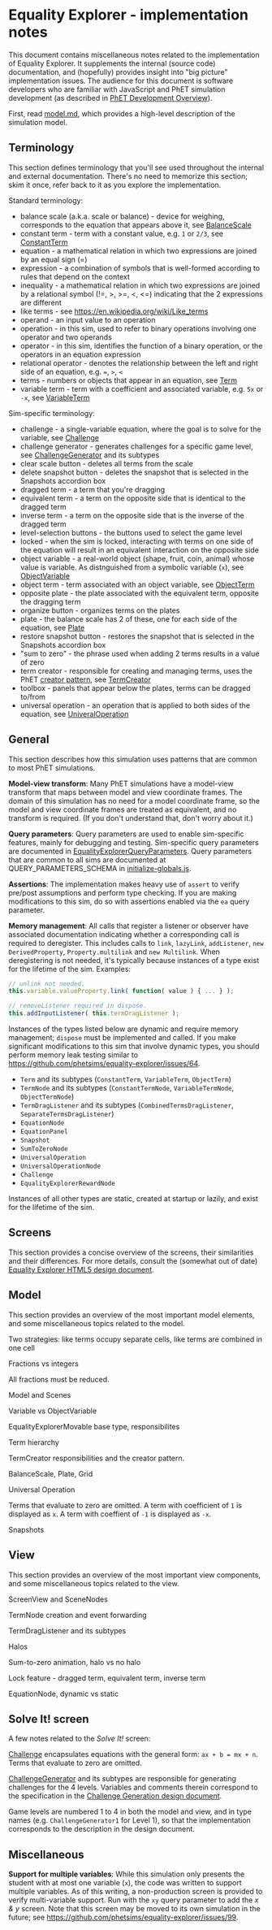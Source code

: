 # Equality Explorer - implementation notes

This document contains miscellaneous notes related to the implementation of Equality Explorer. 
It supplements the internal (source code) documentation, and (hopefully) provides insight into
"big picture" implementation issues.  The audience for this document is software developers who
are familiar with JavaScript and PhET simulation development (as described in 
[PhET Development Overview](http://bit.ly/phet-html5-development-overview)).

First, read [model.md](https://github.com/phetsims/equality-explorer/blob/master/doc/model.md),
which provides a high-level description of the simulation model.

## Terminology

This section defines terminology that you'll see used throughout the internal and external documentation.  There's no need to memorize this section; skim it once, refer back to it as you explore the implementation.

Standard terminology:

* balance scale (a.k.a. scale or balance) - device for weighing, corresponds to the equation that appears above it, see [BalanceScale](https://github.com/phetsims/equality-explorer/blob/master/js/common/model/BalanceScale.js)
* constant term - term with a constant value, e.g. `1` or `2/3`, see [ConstantTerm](https://github.com/phetsims/equality-explorer/blob/master/js/common/model/ConstantTerm.js)
* equation - a mathematical relation in which two expressions are joined by an equal sign (=)
* expression - a combination of symbols that is well-formed according to rules that depend on the context
* inequality - a mathematical relation in which two expressions are joined by a 
relational symbol (!=, >, >=, <, <=) indicating that the 2 expressions are different
* like terms - see https://en.wikipedia.org/wiki/Like_terms
* operand - an input value to an operation
* operation - in this sim, used to refer to binary operations involving one operator and two operands
* operator - in this sim, identifies the function of a binary operation, or the operators in an equation expression
* relational operator - denotes the relationship between the left and right side of an equation, e.g. `=`, `>`, `<`
* terms - numbers or objects that appear in an equation, see [Term](https://github.com/phetsims/equality-explorer/blob/master/js/common/model/Term.js)
* variable term - term with a coefficient and associated variable, e.g. `5x` or `-x`, see [VariableTerm](https://github.com/phetsims/equality-explorer/blob/master/js/common/model/VariableTerm.js)

Sim-specific terminology:

* challenge - a single-variable equation, where the goal is to solve for the variable, see [Challenge](https://github.com/phetsims/equality-explorer/blob/master/js/solveit/model/Challenge.js)
* challenge generator - generates challenges for a specific game level, see [ChallengeGenerator](https://github.com/phetsims/equality-explorer/blob/master/js/solveit/model/ChallengeGenerator.js) and its subtypes
* clear scale button - deletes all terms from the scale
* delete snapshot button - deletes the snapshot that is selected in the Snapshots accordion box
* dragged term - a term that you're dragging
* equivalent term - a term on the opposite side that is identical to the dragged term
* inverse term - a term on the opposite side that is the inverse of the dragged term
* level-selection buttons - the buttons used to select the game level
* locked - when the sim is locked, interacting with terms on one side of the equation will result in an equivalent interaction on the opposite side
* object variable - a real-world object (shape, fruit, coin, animal) whose value is variable. As distnguished from a symbolic variable (`x`), see [ObjectVariable](https://github.com/phetsims/equality-explorer/blob/master/js/basics/model/ObjectVariable.js)
* object term - term associated with an object variable, see [ObjectTerm](https://github.com/phetsims/equality-explorer/blob/master/js/basics/model/ObjectTerm.js)
* opposite plate - the plate associated with the equivalent term, opposite the dragging term
* organize button - organizes terms on the plates
* plate - the balance scale has 2 of these, one for each side of the equation, see [Plate](https://github.com/phetsims/equality-explorer/blob/master/js/common/model/Plate.js)
* restore snapshot button - restores the snapshot that is selected in the Snapshots accordion box
* "sum to zero" - the phrase used when adding 2 terms results in a value of zero 
* term creator - responsible for creating and managing terms, uses the PhET [creator pattern](https://github.com/phetsims/scenery-phet/issues/214), see [TermCreator](https://github.com/phetsims/equality-explorer/blob/master/js/common/model/TermCreator.js) 
* toolbox - panels that appear below the plates, terms can be dragged to/from
* universal operation - an operation that is applied to both sides of the equation, see [UniveralOperation](https://github.com/phetsims/equality-explorer/blob/master/js/common/model/UniversalOperation.js) 

## General

This section describes how this simulation uses patterns that are common to most PhET simulations.

**Model-view transform**: Many PhET simulations have a model-view transform that maps between model and view coordinate
frames. The domain of this simulation has no need for a model coordinate frame, so the model and view coordinate frames
are treated as equivalent, and no transform is required. (If you don't understand that, don't worry about it.)

**Query parameters**: Query parameters are used to enable sim-specific features, mainly for debugging and
testing. Sim-specific query parameters are documented in
[EqualityExplorerQueryParameters](https://github.com/phetsims/equality-explorer/blob/master/js/common/EqualityExplorerQueryParameters.js). Query parameters that are common to all sims are documented at QUERY_PARAMETERS_SCHEMA in [initialize-globals.js](https://github.com/phetsims/chipper/blob/master/js/initialize-globals.js).

**Assertions**: The implementation makes heavy use of `assert` to verify pre/post assumptions and perform type checking. If you are making modifications to this sim, do so with assertions enabled via the `ea` query parameter.

**Memory management**: All calls that register a listener or observer have associated documentation indicating whether a corresponding call is required to deregister. This includes calls to `link`, `lazyLink`, `addListener`, `new DerivedProperty`, `Property.multilink` and `new Multilink`.  When deregistering is not needed, it's typically because instances of a type exist for the lifetime of the sim. Examples:

```js
// unlink not needed.
this.variable.valueProperty.link( function( value ) { ... } );

// removeListener required in dispose.
this.addInputListener( this.termDragListener ); 
```

Instances of the types listed below are dynamic and require memory management; `dispose` must be implemented and called. If you make significant modifications to this sim that involve dynamic types, you should perform memory leak testing similar to https://github.com/phetsims/equality-explorer/issues/64.

- `Term` and its subtypes (`ConstantTerm`, `VariableTerm`, `ObjectTerm`)
- `TermNode` and its subtypes (`ConstantTermNode`, `VariableTermNode`, `ObjectTermNode`)
- `TermDragListener` and its subtypes (`CombinedTermsDragListener`, `SeparateTermsDragListener`)
- `EquationNode`
- `EquationPanel`
- `Snapshot`
- `SumToZeroNode`
- `UniversalOperation`
- `UniversalOperationNode`
- `Challenge`
- `EqualityExplorerRewardNode`

Instances of all other types are static, created at startup or lazily, and exist for the lifetime of the sim.

## Screens

This section provides a concise overview of the screens, their similarities and their differences. For more details, consult the (somewhat out of date) [Equality Explorer HTML5 design document](https://docs.google.com/document/d/1xu9nawWcndFqgg5zyCGm25h-OFUsuFYnXF3QHW42spQ).

## Model

This section provides an overview of the most important model elements, and some miscellaneous topics
related to the model.

Two strategies: like terms occupy separate cells, like terms are combined in one cell 

Fractions vs integers

All fractions must be reduced.

Model and Scenes

Variable vs ObjectVariable

EqualityExplorerMovable base type, responsibilites

Term hierarchy

TermCreator responsibilities and the creator pattern.

BalanceScale, Plate, Grid

Universal Operation

Terms that evaluate to zero are omitted. A term with coefficient of `1` is displayed as `x`.  A term with coeffient of `-1` is displayed as `-x`.

Snapshots

## View

This section provides an overview of the most important view components, and some miscellaneous topics
related to the view.

ScreenView and SceneNodes

TermNode creation and event forwarding

TermDragListener and its subtypes

Halos 

Sum-to-zero animation, halo vs no halo

Lock feature - dragged term, equivalent term, inverse term

EquationNode, dynamic vs static

## Solve It! screen

A few notes related to the _Solve It!_ screen:

[Challenge](https://github.com/phetsims/equality-explorer/blob/master/js/solveit/model/Challenge.js) encapsulates equations with the general form: `ax + b = mx + n`.  Terms that evaluate to zero are omitted.

[ChallengeGenerator](https://github.com/phetsims/equality-explorer/blob/master/js/solveit/model/ChallengeGenerator.js) and its subtypes are responsible for generating challenges for the 4 levels. Variables and comments therein correspond to the specification in the [Challenge Generation design document](https://docs.google.com/document/d/1vG5U9HhcqVGMvmGGXry28PLqlNWj25lStDP2vSWgUOo).

Game levels are numbered 1 to 4 in both the model and view, and in type names (e.g. `ChallengeGenerator1` for Level 1), so that the implementation corresponds to the description in the design document. 

## Miscellaneous

**Support for multiple variables**: While this simulation only presents the student with at most one variable (`x`), the code was written to support multiple variables. As of this writing, a non-production screen is provided to verify multi-variable support.  Run with the `xy` query parameter to add the _x & y_ screen.  Note that this screen may be moved to its own simulation in the future; see https://github.com/phetsims/equality-explorer/issues/99.

